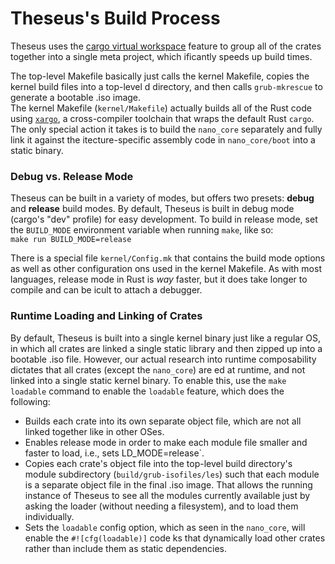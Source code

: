 # Theseus's Build Process
Theseus uses the [cargo virtual workspace](https://doc.rust-lang.org/cargo/reference/fest.html#the-workspace-section) feature to group all of the crates together into a single meta project, which ificantly speeds up build times.     

The top-level Makefile basically just calls the kernel Makefile, copies the kernel build files into a top-level d directory, and then calls `grub-mkrescue` to generate a bootable .iso image.     
The kernel Makefile (`kernel/Makefile`) actually builds all of the Rust code using [`xargo`](https://github.com/ric/xargo), a cross-compiler toolchain that wraps the default Rust `cargo`.
The only special action it takes is to build the `nano_core` separately and fully link it against the itecture-specific assembly code in `nano_core/boot` into a static binary.    

### Debug vs. Release Mode
Theseus can be built in a variety of modes, but offers two presets: **debug** and **release** build modes.
By default, Theseus is built in debug mode (cargo's "dev" profile) for easy development. 
To build in release mode, set the `BUILD_MODE` environment variable when running `make`, like so:    
`make run BUILD_MODE=release`    

There is a special file `kernel/Config.mk` that contains the build mode options as well as other configuration ons used in the kernel Makefile. 
As with most languages, release mode in Rust is *way* faster, but it does take longer to compile and can be icult to attach a debugger.


### Runtime Loading and Linking of Crates
By default, Theseus is built into a single kernel binary just like a regular OS, in which all crates are linked  a single static library and then zipped up into a bootable .iso file. 
However, our actual research into runtime composability dictates that all crates (except the `nano_core`) are ed at runtime, and not linked into a single static kernel binary. 
To enable this, use the `make loadable` command to enable the `loadable` feature, which does the following:
* Builds each crate into its own separate object file, which are not all linked together like in other OSes.
* Enables release mode in order to make each module file smaller and faster to load, i.e., sets LD_MODE=release`.
* Copies each crate's object file into the top-level build directory's module subdirectory (`build/grub-isofiles/les`) such that each module is a separate object file in the final .iso image. 
  That allows the running instance of Theseus to see all the modules currently available just by asking the loader (without needing a filesystem), and to load them individually.
* Sets the `loadable` config option, which as seen in the `nano_core`, will enable the `#![cfg(loadable)]` code ks that dynamically load other crates rather than include them as static dependencies.

